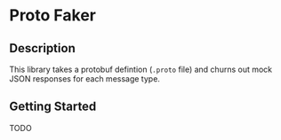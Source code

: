 # Proto Faker

## Description

This library takes a protobuf defintion (`.proto` file) and churns out mock JSON responses for each message type.

## Getting Started

TODO
